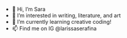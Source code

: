 - 👋 Hi, I’m Sara
- 👀 I’m interested in writing, literature, and art
- 🌱 I’m currently learning creative coding! 
- 📫 Find me on IG @larissaserafina

<!---
madebysara/madebysara is a ✨ special ✨ repository because its `README.md` (this file) appears on your GitHub profile.
You can click the Preview link to take a look at your changes.
--->

